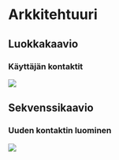 # Arkkitehtuuri

## Luokkakaavio

### Käyttäjän kontaktit

<img src="https://github.com/MiraVorne77/ot-harjoitustyo/blob/master/dokumentaatio/luokkakaavio.jpg">

## Sekvenssikaavio

### Uuden kontaktin luominen

<img src="https://github.com/MiraVorne77/ot-harjoitustyo/blob/master/dokumentaatio/sekvenssi_lisaa_ystava.jpg">

